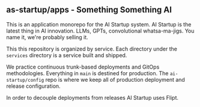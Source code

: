 as-startup/apps - Something Something AI
----------------------------------------

This is an application monorepo for the AI Startup system.
AI Startup is the latest thing in AI innovation.
LLMs, GPTs, convolutional whatsa-ma-jigs.
You name it, we're probably selling it.

This this repository is organized by service.
Each directory under the `services` directory is a service built and shipped.

We practice continuous trunk-based deployments and GitOps methodologies.
Everything in `main` is destined for production.
The `ai-startup/config` repo is where we keep all of production deployment and release configuration.

In order to decouple deployments from releases AI Startup uses Flipt.
